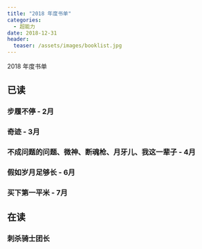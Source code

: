 ```yaml
---
title: "2018 年度书单"
categories:
  - 超能力
date: 2018-12-31
header:
  teaser: /assets/images/booklist.jpg
---
```


2018 年度书单

## 已读

### 步履不停 - 2月

### 奇迹 - 3月

### 不成问题的问题、微神、断魂枪、月牙儿、我这一辈子 - 4月

### 假如岁月足够长 - 6月

### 买下第一平米 - 7月

## 在读

### 刺杀骑士团长
